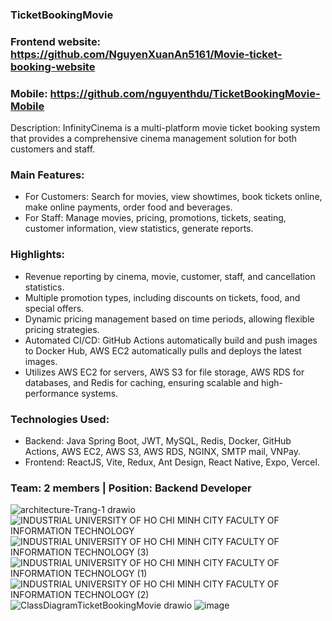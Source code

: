 ### TicketBookingMovie
### Frontend website: https://github.com/NguyenXuanAn5161/Movie-ticket-booking-website
### Mobile: https://github.com/nguyenthdu/TicketBookingMovie-Mobile 
Description: InfinityCinema is a multi-platform movie ticket booking system that provides a comprehensive cinema management solution for both customers and staff.
### Main Features:
- For Customers: Search for movies, view showtimes, book tickets online, make online payments, order food and beverages.
- For Staff: Manage movies, pricing, promotions, tickets, seating, customer information, view statistics, generate reports.
### Highlights:
- Revenue reporting by cinema, movie, customer, staff, and cancellation statistics.
- Multiple promotion types, including discounts on tickets, food, and special offers.
- Dynamic pricing management based on time periods, allowing flexible pricing strategies.
- Automated CI/CD: GitHub Actions automatically build and push images to Docker Hub, AWS EC2 automatically pulls and deploys the latest images.
- Utilizes AWS EC2 for servers, AWS S3 for file storage, AWS RDS for databases, and Redis for caching, ensuring scalable and high-performance systems.
### Technologies Used:
- Backend: Java Spring Boot, JWT, MySQL, Redis, Docker, GitHub Actions, AWS EC2, AWS S3, AWS RDS, NGINX, SMTP mail, VNPay.
- Frontend: ReactJS, Vite, Redux, Ant Design, React Native, Expo, Vercel.
### Team: 2 members | Position: Backend Developer
![architecture-Trang-1 drawio](https://github.com/nguyenthdu/TicketBookingMovie/assets/110290495/a01a3a5e-df29-489d-8d4d-9ed9bb065ab7)
![INDUSTRIAL UNIVERSITY OF HO CHI MINH CITY FACULTY OF INFORMATION TECHNOLOGY](https://github.com/nguyenthdu/TicketBookingMovie/assets/110290495/21445d6c-d9ab-4ca3-a266-2e3c78e53c2e)
![INDUSTRIAL UNIVERSITY OF HO CHI MINH CITY FACULTY OF INFORMATION TECHNOLOGY (3)](https://github.com/nguyenthdu/TicketBookingMovie/assets/110290495/7cf0b741-3844-4b5c-a2f7-ad1feb674999)
![INDUSTRIAL UNIVERSITY OF HO CHI MINH CITY FACULTY OF INFORMATION TECHNOLOGY (1)](https://github.com/nguyenthdu/TicketBookingMovie/assets/110290495/fc1f54d4-7162-4974-9b7d-4e78410fec31)
![INDUSTRIAL UNIVERSITY OF HO CHI MINH CITY FACULTY OF INFORMATION TECHNOLOGY (2)](https://github.com/nguyenthdu/TicketBookingMovie/assets/110290495/14092132-82be-48a3-8da7-cd5db8412c2c)
![ClassDiagramTicketBookingMovie drawio](https://github.com/user-attachments/assets/f6d4b60a-50d5-4fac-852d-f8944bc9fb14)
![image](https://github.com/user-attachments/assets/fc5f7330-760c-4b9e-bf72-89c74f57c88a)


